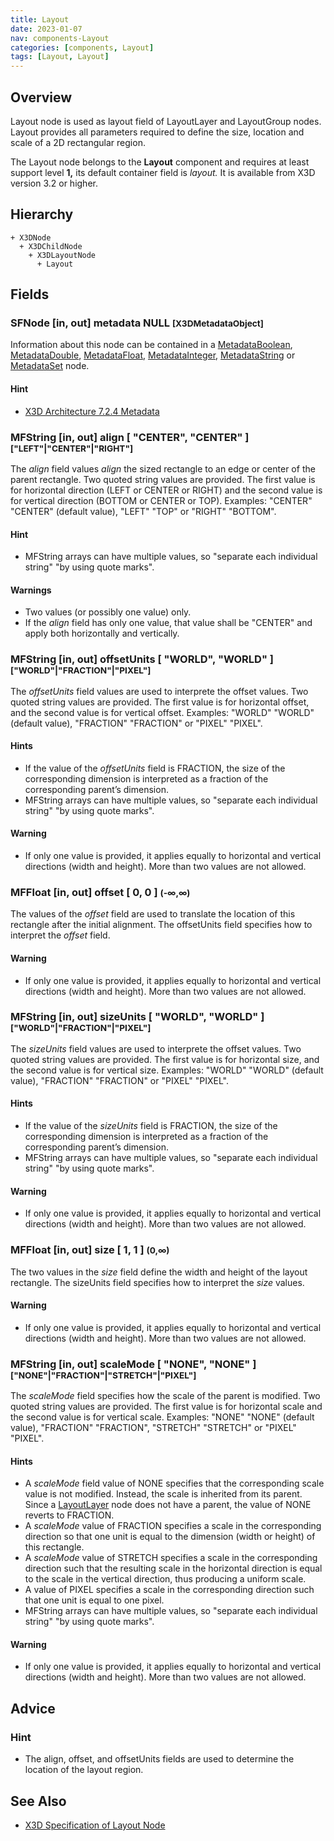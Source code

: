 ```yaml
---
title: Layout
date: 2023-01-07
nav: components-Layout
categories: [components, Layout]
tags: [Layout, Layout]
---
```

<style>
.post h3 {
  word-spacing: 0.2em;
}
</style>

## Overview

Layout node is used as layout field of LayoutLayer and LayoutGroup nodes. Layout provides all parameters required to define the size, location and scale of a 2D rectangular region.

The Layout node belongs to the **Layout** component and requires at least support level **1,** its default container field is *layout.* It is available from X3D version 3.2 or higher.

## Hierarchy

```
+ X3DNode
  + X3DChildNode
    + X3DLayoutNode
      + Layout
```

## Fields

### SFNode [in, out] **metadata** NULL <small>[X3DMetadataObject]</small>

Information about this node can be contained in a [MetadataBoolean](/x_ite/components/core/metadataboolean/), [MetadataDouble](/x_ite/components/core/metadatadouble/), [MetadataFloat](/x_ite/components/core/metadatafloat/), [MetadataInteger](/x_ite/components/core/metadatainteger/), [MetadataString](/x_ite/components/core/metadatastring/) or [MetadataSet](/x_ite/components/core/metadataset/) node.

#### Hint

- [X3D Architecture 7.2.4 Metadata](https://www.web3d.org/specifications/X3Dv4/ISO-IEC19775-1v4-IS/Part01/components/core.html#Metadata)

### MFString [in, out] **align** [ "CENTER", "CENTER" ] <small>["LEFT"|"CENTER"|"RIGHT"]</small>

The *align* field values *align* the sized rectangle to an edge or center of the parent rectangle. Two quoted string values are provided. The first value is for horizontal direction (LEFT or CENTER or RIGHT) and the second value is for vertical direction (BOTTOM or CENTER or TOP). Examples: "CENTER" "CENTER" (default value), "LEFT" "TOP" or "RIGHT" "BOTTOM".

#### Hint

- MFString arrays can have multiple values, so "separate each individual string" "by using quote marks".

#### Warnings

- Two values (or possibly one value) only.
- If the *align* field has only one value, that value shall be "CENTER" and apply both horizontally and vertically.

### MFString [in, out] **offsetUnits** [ "WORLD", "WORLD" ] <small>["WORLD"|"FRACTION"|"PIXEL"]</small>

The *offsetUnits* field values are used to interprete the offset values. Two quoted string values are provided. The first value is for horizontal offset, and the second value is for vertical offset. Examples: "WORLD" "WORLD" (default value), "FRACTION" "FRACTION" or "PIXEL" "PIXEL".

#### Hints

- If the value of the *offsetUnits* field is FRACTION, the size of the corresponding dimension is interpreted as a fraction of the corresponding parent’s dimension.
- MFString arrays can have multiple values, so "separate each individual string" "by using quote marks".

#### Warning

- If only one value is provided, it applies equally to horizontal and vertical directions (width and height). More than two values are not allowed.

### MFFloat [in, out] **offset** [ 0, 0 ] <small>(-∞,∞)</small>

The values of the *offset* field are used to translate the location of this rectangle after the initial alignment. The offsetUnits field specifies how to interpret the *offset* field.

#### Warning

- If only one value is provided, it applies equally to horizontal and vertical directions (width and height). More than two values are not allowed.

### MFString [in, out] **sizeUnits** [ "WORLD", "WORLD" ] <small>["WORLD"|"FRACTION"|"PIXEL"]</small>

The *sizeUnits* field values are used to interprete the offset values. Two quoted string values are provided. The first value is for horizontal size, and the second value is for vertical size. Examples: "WORLD" "WORLD" (default value), "FRACTION" "FRACTION" or "PIXEL" "PIXEL".

#### Hints

- If the value of the *sizeUnits* field is FRACTION, the size of the corresponding dimension is interpreted as a fraction of the corresponding parent’s dimension.
- MFString arrays can have multiple values, so "separate each individual string" "by using quote marks".

#### Warning

- If only one value is provided, it applies equally to horizontal and vertical directions (width and height). More than two values are not allowed.

### MFFloat [in, out] **size** [ 1, 1 ] <small>(0,∞)</small>

The two values in the *size* field define the width and height of the layout rectangle. The sizeUnits field specifies how to interpret the *size* values.

#### Warning

- If only one value is provided, it applies equally to horizontal and vertical directions (width and height). More than two values are not allowed.

### MFString [in, out] **scaleMode** [ "NONE", "NONE" ] <small>["NONE"|"FRACTION"|"STRETCH"|"PIXEL"]</small>

The *scaleMode* field specifies how the scale of the parent is modified. Two quoted string values are provided. The first value is for horizontal scale and the second value is for vertical scale. Examples: "NONE" "NONE" (default value), "FRACTION" "FRACTION", "STRETCH" "STRETCH" or "PIXEL" "PIXEL".

#### Hints

- A *scaleMode* field value of NONE specifies that the corresponding scale value is not modified. Instead, the scale is inherited from its parent. Since a [LayoutLayer](/x_ite/components/layout/layoutlayer/) node does not have a parent, the value of NONE reverts to FRACTION.
- A *scaleMode* value of FRACTION specifies a scale in the corresponding direction so that one unit is equal to the dimension (width or height) of this rectangle.
- A *scaleMode* value of STRETCH specifies a scale in the corresponding direction such that the resulting scale in the horizontal direction is equal to the scale in the vertical direction, thus producing a uniform scale.
- A value of PIXEL specifies a scale in the corresponding direction such that one unit is equal to one pixel.
- MFString arrays can have multiple values, so "separate each individual string" "by using quote marks".

#### Warning

- If only one value is provided, it applies equally to horizontal and vertical directions (width and height). More than two values are not allowed.

## Advice

### Hint

- The align, offset, and offsetUnits fields are used to determine the location of the layout region.

## See Also

- [X3D Specification of Layout Node](https://www.web3d.org/documents/specifications/19775-1/V4.0/Part01/components/layout.html#Layout)
